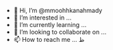 - 👋 Hi, I’m @mmoohhkanahmady
- 👀 I’m interested in ...
- 🌱 I’m currently learning ...
- 💞️ I’m looking to collaborate on ...
- 📫 How to reach me ...
ظ<!---
mmoohhkanahmady/mmoohhkanahmady is a ✨ special ✨ repository because its `README.md` (this file) appears on your GitHub profile.
You can click the Preview link to take a look at your changes.
--->
